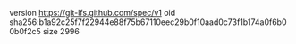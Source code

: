 version https://git-lfs.github.com/spec/v1
oid sha256:b1a92c25f7f22944e88f75b67110eec29b0f10aad0c73f1b174a0f6b00b0f2c5
size 2996
